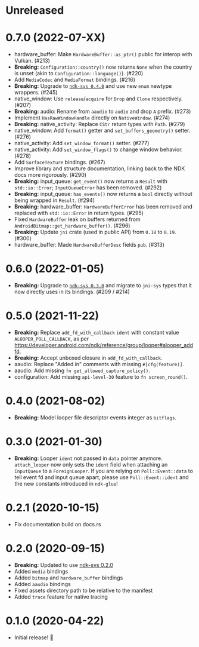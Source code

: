 # Unreleased

# 0.7.0 (2022-07-XX)

- hardware_buffer: Make `HardwareBuffer::as_ptr()` public for interop with Vulkan. (#213)
- **Breaking:** `Configuration::country()` now returns `None` when the country is unset (akin to `Configuration::language()`). (#220)
- Add `MediaCodec` and `MediaFormat` bindings. (#216)
- **Breaking:** Upgrade to [`ndk-sys 0.4.0`](../ndk-sys/CHANGELOG.md#040-2022-07-XXXX) and use new `enum` newtype wrappers. (#245)
- native_window: Use `release`/`acquire` for `Drop` and `Clone` respectively. (#207)
- **Breaking:** audio: Rename from `aaudio` to `audio` and drop `A` prefix. (#273)
- Implement `HasRawWindowHandle` directly on `NativeWindow`. (#274)
- **Breaking:** native_activity: Replace `CStr` return types with `Path`. (#279)
- native_window: Add `format()` getter and `set_buffers_geometry()` setter. (#276)
- native_activity: Add `set_window_format()` setter. (#277)
- native_activity: Add `set_window_flags()` to change window behavior. (#278)
- Add `SurfaceTexture` bindings. (#267)
- Improve library and structure documentation, linking back to the NDK docs more rigorously. (#290)
- **Breaking:** input_queue: `get_event()` now returns a `Result` with `std::io::Error`; `InputQueueError` has been removed. (#292)
- **Breaking:** input_queue: `has_events()` now returns a `bool` directly without being wrapped in `Result`. (#294)
- **Breaking:** hardware_buffer: `HardwareBufferError` has been removed and replaced with `std::io::Error` in return types. (#295)
- Fixed `HardwareBuffer` leak on buffers returned from `AndroidBitmap::get_hardware_buffer()`. (#296)
- **Breaking:** Update `jni` crate (used in public API) from `0.18` to `0.19`. (#300)
- hardware_buffer: Made `HardwareBufferDesc` fields `pub`. (#313)

# 0.6.0 (2022-01-05)

- **Breaking:** Upgrade to [`ndk-sys 0.3.0`](../ndk-sys/CHANGELOG.md#030-2022-01-05) and migrate to `jni-sys` types that it now directly uses in its bindings. (#209 / #214)

# 0.5.0 (2021-11-22)

- **Breaking:** Replace `add_fd_with_callback` `ident` with constant value `ALOOPER_POLL_CALLBACK`,
  as per https://developer.android.com/ndk/reference/group/looper#alooper_addfd.
- **Breaking:** Accept unboxed closure in `add_fd_with_callback`.
- aaudio: Replace "Added in" comments with missing `#[cfg(feature)]`.
- aaudio: Add missing `fn get_allowed_capture_policy()`.
- configuration: Add missing `api-level-30` feature to `fn screen_round()`.

# 0.4.0 (2021-08-02)

- **Breaking:** Model looper file descriptor events integer as `bitflags`.

# 0.3.0 (2021-01-30)

- **Breaking:** Looper `ident` not passed in `data` pointer anymore.
  `attach_looper` now only sets the `ident` field when attaching an
  `InputQueue` to a `ForeignLooper`.
  If you are relying on `Poll::Event::data` to tell event fd and
  input queue apart, please use `Poll::Event::ident` and the new
  constants introduced in `ndk-glue`!

# 0.2.1 (2020-10-15)

- Fix documentation build on docs.rs

# 0.2.0 (2020-09-15)

- **Breaking:** Updated to use [ndk-sys 0.2.0](../ndk-sys/CHANGELOG.md#020-2020-09-15)
- Added `media` bindings
- Added `bitmap` and `hardware_buffer` bindings
- Added `aaudio` bindings
- Fixed assets directory path to be relative to the manifest
- Added `trace` feature for native tracing

# 0.1.0 (2020-04-22)

- Initial release! 🎉
